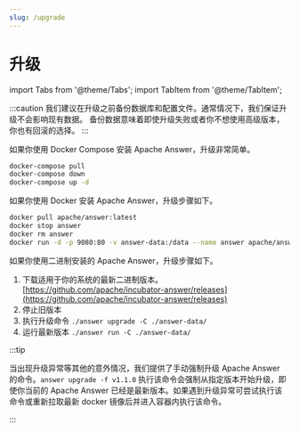 ```yaml
---
slug: /upgrade
---
```


# 升级

import Tabs from '@theme/Tabs';
import TabItem from '@theme/TabItem';

:::caution
我们建议在升级之前备份数据库和配置文件。通常情况下，我们保证升级不会影响现有数据。
备份数据意味着即使升级失败或者你不想使用高级版本，你也有回滚的选择。
:::

<Tabs>
  <TabItem value="docker-compose" label="Docker Compose" default>
如果你使用 Docker Compose 安装 Apache Answer，升级非常简单。

```bash
docker-compose pull
docker-compose down
docker-compose up -d
```

</TabItem>

  <TabItem value="docker" label="Docker">
如果你使用 Docker 安装 Apache Answer，升级步骤如下。

```bash
docker pull apache/answer:latest
docker stop answer
docker rm answer
docker run -d -p 9080:80 -v answer-data:/data --name answer apache/answer:latest
```

  </TabItem>

  <TabItem value="binary" label="Binary">
  如果你使用二进制安装的 Apache Answer，升级步骤如下。

  1. 下载适用于你的系统的最新二进制版本。 [https://github.com/apache/incubator-answer/releases](https://github.com/apache/incubator-answer/releases)
  2. 停止旧版本
  3. 执行升级命令 `./answer upgrade -C ./answer-data/`
  4. 运行最新版本  `./answer run -C ./answer-data/`

</TabItem>
</Tabs>

:::tip

当出现升级异常等其他的意外情况，我们提供了手动强制升级 Apache Answer 的命令。`answer upgrade -f v1.1.0` 执行该命令会强制从指定版本开始升级，即使你当前的 Apache Answer 已经是最新版本。如果遇到升级异常可尝试执行该命令或重新拉取最新 docker 镜像后并进入容器内执行该命令。

:::
